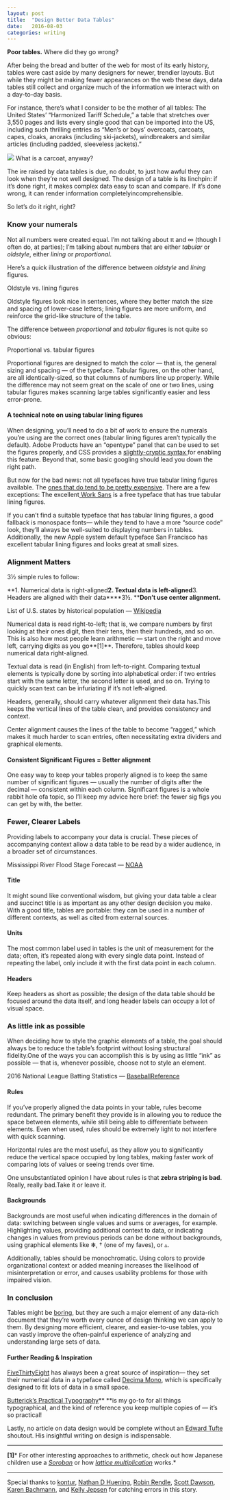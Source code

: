 ```yaml
---
layout: post
title:  "Design Better Data Tables"
date:   2016-08-03
categories: writing
---
```


**Poor tables.** Where did they go wrong?

After being the bread and butter of the web for most of its early history, tables were cast aside by many designers for newer, trendier layouts. But while they might be making fewer appearances on the web these days, data tables still collect and organize much of the information we interact with on a day-to-day basis.

For instance, there’s what I consider to be the mother of all tables: The United States’ “Harmonized Tariff Schedule,” a table that stretches over 3,550 pages and lists every single good that can be imported into the US, including such thrilling entries as “Men’s or boys’ overcoats, carcoats, capes, cloaks, anoraks (including ski-jackets), windbreakers and similar articles (including padded, sleeveless jackets).”

![](https://cdn-images-1.medium.com/max/1600/1*NoYxEosGh6slPJUUPE1buw.png) What is a carcoat, anyway?

The ire raised by data tables is due, no doubt, to just how awful they can look when they’re not well designed. The design of a table is its linchpin: if it’s done right, it makes complex data easy to scan and compare. If it’s done wrong, it can render information completelyincomprehensible.

So let’s do it right, right?

### Know your numerals

Not all numbers were created equal. I’m not talking about π and ∞ (though I often do, at parties); I’m talking about numbers that are either *tabular* or *oldstyle*, either *lining* or *proportional*.

Here’s a quick illustration of the difference between *oldstyle* and *lining* figures.

Oldstyle vs. lining figures

Oldstyle figures look nice in sentences, where they better match the size and spacing of lower-case letters; lining figures are more uniform, and reinforce the grid-like structure of the table.

The difference between *proportional* and *tabular* figures is not quite so obvious:

Proportional vs. tabular figures

Proportional figures are designed to match the color — that is, the general sizing and spacing — of the typeface. Tabular figures, on the other hand, are all identically-sized, so that columns of numbers line up properly. While the difference may not seem great on the scale of one or two lines, using tabular figures makes scanning large tables significantly easier and less error-prone.

#### A technical note on using tabular lining figures

When designing, you’ll need to do a bit of work to ensure the numerals you’re using are the correct ones (tabular lining figures aren’t typically the default). Adobe Products have an “opentype” panel that can be used to set the figures properly, and CSS provides a [slightly-cryptic syntax ](https://css-tricks.com/almanac/properties/f/font-feature-settings/)for enabling this feature. Beyond that, some basic googling should lead you down the right path.

But now for the bad news: not all typefaces have true tabular lining figures available. The [ones that do tend to be pretty expensive](https://www.myfonts.com/fonts/fontfont/ff-meta/). There are a few exceptions: The excellent[ ](https://fonts.google.com/specimen/Work+Sans)[Work Sans](https://fonts.google.com/specimen/Work+Sans) is a free typeface that has true tabular lining figures.

If you can’t find a suitable typeface that has tabular lining figures, a good fallback is monospace fonts— while they tend to have a more “source code” look, they’ll always be well-suited to displaying numbers in tables. Additionally, the new Apple system default typeface San Francisco has excellent tabular lining figures and looks great at small sizes.

### Alignment Matters

3½ simple rules to follow:

**1. Numerical data is right-aligned****2. Textual data is left-aligned****3. Headers are aligned with their data****3½. ****Don’t use center alignment.**

List of U.S. states by historical population — [Wikipedia](https://en.wikipedia.org/wiki/List_of_U.S._states_by_historical_population)

Numerical data is read right-to-left; that is, we compare numbers by first looking at their ones digit, then their tens, then their hundreds, and so on. This is also how most people learn arithmetic — start on the right and move left, carrying digits as you go**[1]**. Therefore, tables should keep numerical data right-aligned.

Textual data is read (in English) from left-to-right. Comparing textual elements is typically done by sorting into alphabetical order: if two entries start with the same letter, the second letter is used, and so on. Trying to quickly scan text can be infuriating if it’s not left-aligned.

Headers, generally, should carry whatever alignment their data has.This keeps the vertical lines of the table clean, and provides consistency and context.

Center alignment causes the lines of the table to become “ragged,” which makes it much harder to scan entries, often necessitating extra dividers and graphical elements.

#### Consistent Significant Figures = Better alignment

One easy way to keep your tables properly aligned is to keep the same number of significant figures — usually the number of digits after the decimal — consistent within each column. Significant figures is a whole rabbit hole ofa topic, so I’ll keep my advice here brief: the fewer sig figs you can get by with, the better.

### Fewer, Clearer Labels

Providing labels to accompany your data is crucial. These pieces of accompanying context allow a data table to be read by a wider audience, in a broader set of circumstances.

Mississippi River Flood Stage Forecast — [NOAA](http://www.srh.noaa.gov/lmrfc/?n=lmrfc-mississippiandohioriverforecast)

#### Title

It might sound like conventional wisdom, but giving your data table a clear and succinct title is as important as any other design decision you make. With a good title, tables are portable: they can be used in a number of different contexts, as well as cited from external sources.

#### Units

The most common label used in tables is the unit of measurement for the data; often, it’s repeated along with every single data point. Instead of repeating the label, only include it with the first data point in each column.

#### Headers

Keep headers as short as possible; the design of the data table should be focused around the data itself, and long header labels can occupy a lot of visual space.

### As little ink as possible

When deciding how to style the graphic elements of a table, the goal should always be to reduce the table’s footprint without losing structural fidelity.One of the ways you can accomplish this is by using as little “ink” as possible — that is, whenever possible, choose not to style an element.

2016 National League Batting Statistics — [BaseballReference](http://www.baseball-reference.com/leagues/NL/2016.shtml)

#### Rules

If you’ve properly aligned the data points in your table, rules become redundant. The primary benefit they provide is in allowing you to reduce the space between elements, while still being able to differentiate between elements. Even when used, rules should be extremely light to not interfere with quick scanning.

Horizontal rules are the most useful, as they allow you to significantly reduce the vertical space occupied by long tables, making faster work of comparing lots of values or seeing trends over time.

One unsubstantiated opinion I have about rules is that **zebra striping is bad**. Really, really bad.Take it or leave it.

#### Backgrounds

Backgrounds are most useful when indicating differences in the domain of data: switching between single values and sums or averages, for example.<br> Highlighting values, providing additional context to data, or indicating changes in values from previous periods can be done without backgrounds, using graphical elements like ✻, † (one of my faves), or ▵.

Additionally, tables should be monochromatic. Using colors to provide organizational context or added meaning increases the likelihood of misinterpretation or error, and causes usability problems for those with impaired vision.

### In conclusion

Tables might be [boring](https://medium.com/mission-log/well-designed-interfaces-look-boring-568faa4559e0#.e6301amez), but they are such a major element of any data-rich document that they’re worth every ounce of design thinking we can apply to them. By designing more efficient, clearer, and easier-to-use tables, you can vastly improve the often-painful experience of analyzing and understanding large sets of data.

#### Further Reading & Inspiration

[FiveThirtyEight](http://fivethirtyeight.com/features/the-rise-and-rise-of-nneka-ogwumike/) has always been a great source of inspiration— they set their numerical data in a typeface called [Decima Mono](https://www.myfonts.com/fonts/tipografiaramis/decima-mono/), which is specifically designed to fit lots of data in a small space.

[Butterick’s Practical Typography](http://practicaltypography.com/)** **is my go-to for all things typographical, and the kind of reference you keep multiple copies of — it’s so practical!

Lastly, no article on data design would be complete without an [Edward Tufte](http://www.edwardtufte.com/bboard/q-and-a-fetch-msg?msg_id=00041I) shoutout. His insightful writing on design is indispensable.

*****

**[1]*** For other interesting approaches to arithmetic, check out how Japanese children use a *[Soroban](https://www.youtube.com/watch?v=Px_hvzYS3_Y)* or how *[lattice multiplication](https://www.khanacademy.org/math/arithmetic/multiplication-division/lattice-multiplication/v/lattice-multiplication)* works.*

*****

Special thanks to [kontur](https://medium.com/u/40a07ef54f77), [Nathan D Huening](https://medium.com/u/98d7858573d), [Robin Rendle](https://medium.com/u/aae529a3f8b0), [Scott Dawson](https://medium.com/u/ed2d267a9408), [Karen Bachmann](https://medium.com/u/529ce6387b3b), and [Kelly Jepsen](https://medium.com/u/4e07ae4204f0) for catching errors in this story.
